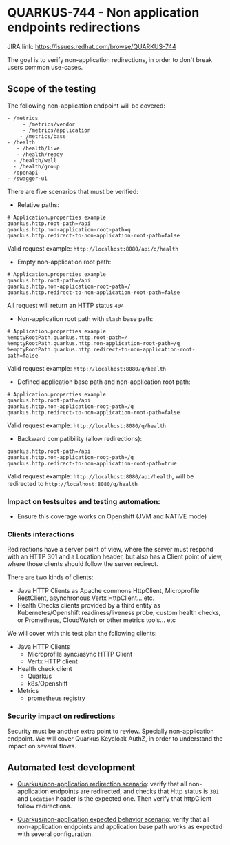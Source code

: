 # QUARKUS-744 - Non application endpoints redirections

JIRA link: https://issues.redhat.com/browse/QUARKUS-744

The goal is to verify non-application redirections, in order to don't break users common use-cases.

## Scope of the testing

The following non-application endpoint will be covered:

```
- /metrics
     - /metrics/vendor
     - /metrics/application
    - /metrics/base
- /health
   - /health/live
   - /health/ready
  - /health/well
  - /health/group
- /openapi
- /swagger-ui
```

There are five scenarios that must be verified:


* Relative paths: 

```
# Application.properties example
quarkus.http.root-path=/api
quarkus.http.non-application-root-path=q
quarkus.http.redirect-to-non-application-root-path=false
```

Valid request example: `http://localhost:8080/api/q/health`

* Empty non-application root path:

```
# Application.properties example
quarkus.http.root-path=/api
quarkus.http.non-application-root-path=/
quarkus.http.redirect-to-non-application-root-path=false
```
All request will return an HTTP status `404`

* Non-application root path with `slash` base path:
```
# Application.properties example
%emptyRootPath.quarkus.http.root-path=/
%emptyRootPath.quarkus.http.non-application-root-path=/q
%emptyRootPath.quarkus.http.redirect-to-non-application-root-path=false
```

Valid request example: `http://localhost:8080/q/health`

* Defined application base path and non-application root path:

```
# Application.properties example
quarkus.http.root-path=/api
quarkus.http.non-application-root-path=/q
quarkus.http.redirect-to-non-application-root-path=false
```

Valid request example: `http://localhost:8080/q/health`

* Backward compatibility (allow redirections):

```
quarkus.http.root-path=/api
quarkus.http.non-application-root-path=/q
quarkus.http.redirect-to-non-application-root-path=true
```

Valid request example: `http://localhost:8080/api/health`, will be redirected to `http://localhost:8080/q/health`

### Impact on testsuites and testing automation:
 - Ensure this coverage works on Openshift (JVM and NATIVE mode)

### Clients interactions

Redirections have a server point of view, where the server must respond with an HTTP 301 and a Location header, but also has a Client point of view, where those clients should follow the server redirect. 

There are two kinds of clients:
- Java HTTP Clients as Apache commons HttpClient, Microprofile RestClient, asynchronous Vertx HttpClient... etc. 
- Health Checks clients provided by a third entity as Kubernetes/Openshift readiness/liveness probe, custom health checks, or Prometheus, CloudWatch or other metrics tools... etc 

We will cover with this test plan the following clients:

- Java HTTP Clients
  - Microprofile sync/async HTTP Client
  - Vertx HTTP client
- Health check client
  - Quarkus 
  - k8s/Openshift
- Metrics
  - prometheus registry

### Security impact on redirections

Security must be another extra point to review. Specially non-application endpoint. We will cover Quarkus Keycloak AuthZ, in order to understand the impact on several flows. 

## Automated test development

- [Quarkus/non-application redirection scenario](https://github.com/quarkus-qe/quarkus-openshift-test-suite/tree/master/http/http-advanced): verify that all non-application endpoints are redirected, and checks that Http status is `301` and `Location` header is the expected one. Then verify that httpClient follow redirections.  

- [Quarkus/non-application expected behavior scenario](https://github.com/quarkus-qe/beefy-scenarios/pull/106): verify that all non-application endpoints and application base path works as expected with several configuration.

